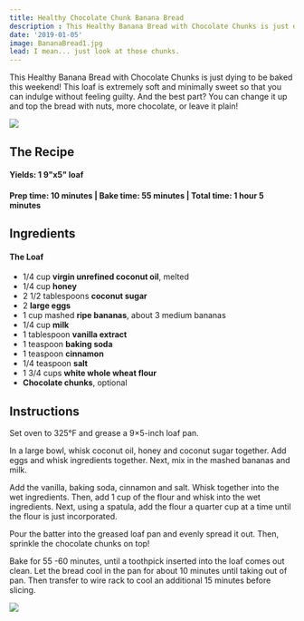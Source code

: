 ```yaml
---
title: Healthy Chocolate Chunk Banana Bread
description : This Healthy Banana Bread with Chocolate Chunks is just dying to be baked this weekend! This loaf is extremely soft and minimally sweet so that you can indulge without feeling guilty. And the best part? You can change it up and top the bread with nuts, more chocolate, or leave it plain!
date: '2019-01-05'
image: BananaBread1.jpg
lead: I mean... just look at those chunks.
---
```

This Healthy Banana Bread with Chocolate Chunks is just dying to be baked this weekend! This loaf is extremely soft and minimally sweet so that you can indulge without feeling guilty. And the best part? You can change it up and top the bread with nuts, more chocolate, or leave it plain!
 
![](BananaBread2.jpg)

## The Recipe

#### Yields: 1 9"x5" loaf 

#### Prep time: 10 minutes | Bake time: 55 minutes | Total time: 1 hour 5 minutes

## Ingredients

#### The Loaf
- 1/4 cup **virgin unrefined coconut oil**, melted 
- 1/4 cup **honey**
- 2 1/2 tablespoons **coconut sugar**
- 2 **large eggs**
- 1 cup mashed **ripe bananas**, about 3 medium bananas
- 1/4 cup **milk**
- 1 tablespoon **vanilla extract**
- 1 teaspoon **baking soda**
- 1 teaspoon **cinnamon**
- 1/4 teaspoon **salt**
- 1 3/4 cups **white whole wheat flour**
- **Chocolate chunks**, optional

## Instructions
Set oven to 325°F and grease a 9×5-inch loaf pan.

In a large bowl, whisk coconut oil, honey and coconut sugar together. Add eggs and whisk ingredients together. Next, mix in the mashed bananas and milk. 

Add the vanilla, baking soda, cinnamon and salt. Whisk together into the wet ingredients. Then, add 1 cup of the flour and whisk into the wet ingredients. Next, using a spatula, add the flour a quarter cup at a time until the flour is just incorporated. 

Pour the batter into the greased loaf pan and evenly spread it out. Then, sprinkle the chocolate chunks on top! 

Bake for 55 -60 minutes, until a toothpick inserted into the loaf comes out clean. Let the bread cool in the pan for about 10 minutes until taking out of pan. Then transfer to wire rack to cool an additional 15 minutes before slicing. 


![](BananaBread3.jpg)

